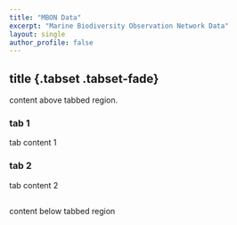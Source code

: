 ```yaml
---
title: "MBON Data"
excerpt: "Marine Biodiversity Observation Network Data"
layout: single
author_profile: false
---
```


## title {.tabset .tabset-fade}
content above tabbed region.

### tab 1 

tab content 1

### tab 2

tab content 2

##

content below tabbed region
